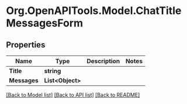 # Org.OpenAPITools.Model.ChatTitleMessagesForm

## Properties

Name | Type | Description | Notes
------------ | ------------- | ------------- | -------------
**Title** | **string** |  | 
**Messages** | **List&lt;Object&gt;** |  | 

[[Back to Model list]](../../README.md#documentation-for-models) [[Back to API list]](../../README.md#documentation-for-api-endpoints) [[Back to README]](../../README.md)

